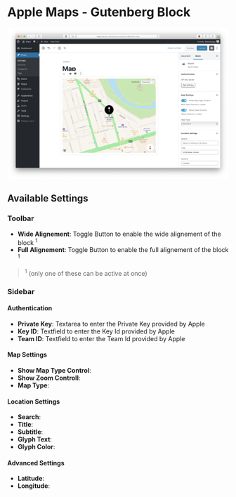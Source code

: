 # Apple Maps - Gutenberg Block

![Apple Maps Gutenberg Block inside the Gutenberg Editor](screenshot.png)

## Available Settings

### Toolbar

- **Wide Alignement**: Toggle Button to enable the wide alignement of the block <sup>1</sup>
- **Full Alignement**: Toggle Button to enable the full alignement of the block <sup>1</sup>

> <sup>1</sup> (only one of these can be active at once)

### Sidebar

#### Authentication

- **Private Key**: Textarea to enter the Private Key provided by Apple
- **Key ID**: Textfield to enter the Key Id provided by Apple
- **Team ID**: Textfield to enter the Team Id provided by Apple

#### Map Settings

- **Show Map Type Control**:
- **Show Zoom Controll**:
- **Map Type**:

#### Location Settings

- **Search**:
- **Title**:
- **Subtitle**:
- **Glyph Text**:
- **Glyph Color**:

#### Advanced Settings

- **Latitude**:
- **Longitude**:
